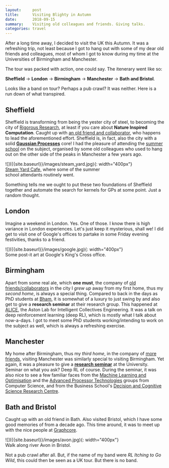 ```yaml
---
layout:     post
title:      Visiting Blighty in Autumn
date:       2018-09-15
summary:    Visiting old colleagues and friends. Giving talks.
categories: travel
---
```


After a long time away, I decided to visit the UK this Autumn. It was a refreshing trip, not least because I got to hang out with some of my dear old friends and colleagues, most of whom I got to know during my time at the Universities of Birmingham and Manchester.

The tour was packed with action, one could say. The itenerary went like so:

**Sheffield** &rarr; **London** &rarr; **Birmingham** &rarr; **Manchester** &rarr; **Bath and Bristol**. 

Looks like a band on tour? Perhaps a pub crawl? It was neither. Here is a run down of what transpired.

## Sheffield
Sheffield is transforming from being the yester city of steel, to becoming the city of [Rigorous Research](https://staffwww.dcs.shef.ac.uk/people/P.Oliveto/rig/), at least if you care about **Nature Inspired Computation**. Caught up with [an old friend and collaborator](http://staffwww.dcs.shef.ac.uk/people/P.Oliveto/), who happens to lead the aforementioned effort. Sheffield is, in fact, also the city with a solid **[Gaussian Processes](https://github.com/orgs/SheffieldML/people)** core! I had the pleasure of attending the [summer school](http://gpss.cc/gpss18/program) on the subject, organised by some old colleagues who used to hang out on the other side of the peaks in Manchester a few years ago. 

<div class="img_container">
![]({{site.baseurl}}/images/steam_yard.jpg){: width="400px"}<br>
<a href="http://independent-sheffield.co.uk/steam-yard/">Steam Yard Cafe,</a> where some of the summer <br> school attendants routinely went.
</div>

Something tells me we ought to put these two foundations of Sheffield together and automate the search for kernels for GPs at some point. Just a random thought.

## London
Imagine a weekend in London. Yes. One of those. I know there is high variance in London experiences. Let's just keep it mysterious, shall we! I did get to visit one of Google's offices to partake in some Friday evening festivities, thanks to a friend.  

<div class="img_container">
![]({{site.baseurl}}/images/google.jpg){: width="400px"}<br>
Some post-it art at Google's King's Cross office.
</div>

## Birmingham
Apart from some real ale, which **one must**, the company of [old friends/collaborators](https://www2.aston.ac.uk/eas/staff/a-z/dr-peter-lewis) in the city I *grew up* away from my first home, thus my *second home*, is always a special thing. Compared to back in the days as PhD students at [Bham](http://www.cs.bham.ac.uk/), it is somewhat of a luxury to just swing by and also get to give a **research seminar** at their research group. This happened at [ALICE](https://alice.aston.ac.uk/), the Aston Lab for Intelligent Collectives Engineering. It was a talk on deep reinforcement learning (deep RL), which is mostly what I talk about now-a-days. I got to meet some PhD students working/intending to work on the subject as well, which is always a refreshing exercise.

## Manchester
My home after Birmingham, thus my *third home*, in the company of [more](https://personalpages.manchester.ac.uk/staff/richard.allmendinger/default.htm) [friends](https://www.research.manchester.ac.uk/portal/soiland-reyes.html), visiting Manchester was similarly special to visiting Birmingham. Yet again, it was a pleasure to give a **[research seminar](http://www.research.mbs.ac.uk/decision-science/newsandevents)** at the University. Seminar on what you ask? Deep RL of course. During the seminar, it was also nice to see a few familiar faces from the [Machine Learning and Optimisation](http://www.cs.manchester.ac.uk/mlo/) and the [Advanced Processor Technologies](http://apt.cs.manchester.ac.uk/) groups from Computer Science, and from the Business School's [Decision and Cognitive Science Research Centre](http://www.research.mbs.ac.uk/decision-science/).

## Bath and Bristol
Caught up with an old friend in Bath. Also visited Bristol, which I have some good memories of from a decade ago. This time around, it was to meet up with the nice people at [Graphcore](https://www.graphcore.ai/).

<div class="img_container">
![]({{site.baseurl}}/images/avon.jpg){: width="400px"}<br>
Walk along river Avon in Bristol.
</div>

Not a pub crawl after all. But, if the name of my band were *RL Itching to Go Wild*, this could then be seen as a UK tour. But there is no band.